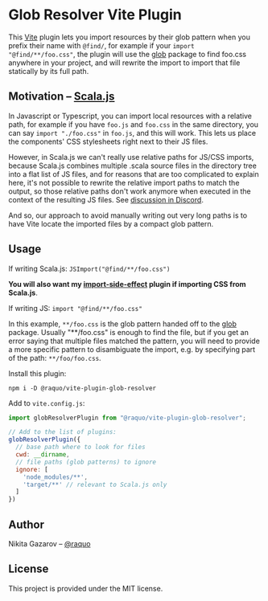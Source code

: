 # Glob Resolver Vite Plugin

This [Vite](https://vitejs.dev/) plugin lets you import resources by their glob pattern when you prefix their name with `@find/`, for example if your `import "@find/**/foo.css"`, the plugin will use the [glob](https://github.com/isaacs/node-glob) package to find foo.css anywhere in your project, and will rewrite the import to import that file statically by its full path.


## Motivation – [Scala.js](https://www.scala-js.org/)

In Javascript or Typescript, you can import local resources with a relative path, for example if you have `foo.js` and `foo.css` in the same directory, you can say `import "./foo.css"` in `foo.js`, and this will work. This lets us place the components' CSS stylesheets right next to their JS files.

However, in Scala.js we can't really use relative paths for JS/CSS imports, because Scala.js combines multiple .scala source files in the directory tree into a flat list of JS files, and for reasons that are too complicated to explain here, it's not possible to rewrite the relative import paths to match the output, so those relative paths don't work anymore when executed in the context of the resulting JS files. See [discussion in Discord](https://discord.com/channels/632150470000902164/635668814956068864/1161932392009826314).

And so, our approach to avoid manually writing out very long paths is to have Vite locate the imported files by a compact glob pattern.


## Usage

If writing Scala.js: `JSImport("@find/**/foo.css")`

**You will also want my [import-side-effect](https://github.com/raquo/vite-plugin-import-side-effect) plugin if importing CSS from Scala.js**.

If writing JS: `import "@find/**/foo.css"`

In this example, `**/foo.css` is the glob pattern handed off to the [glob](https://github.com/isaacs/node-glob) package. Usually "**/foo.css" is enough to find the file, but if you get an error saying that multiple files matched the pattern, you will need to provide a more specific pattern to disambiguate the import, e.g. by specifying part of the path: `**/foo/foo.css`.

Install this plugin:

```
npm i -D @raquo/vite-plugin-glob-resolver
```

Add to `vite.config.js`:

```js
import globResolverPlugin from "@raquo/vite-plugin-glob-resolver";

// Add to the list of plugins:
globResolverPlugin({
  // base path where to look for files
  cwd: __dirname,
  // file paths (glob patterns) to ignore
  ignore: [
    'node_modules/**',
    'target/**' // relevant to Scala.js only
  ]
})
```


## Author

Nikita Gazarov – [@raquo](https://twitter.com/raquo)


## License

This project is provided under the MIT license.
